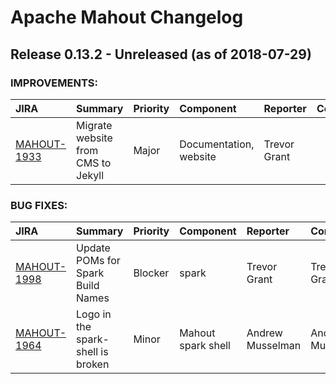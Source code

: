 
<!---
# Licensed to the Apache Software Foundation (ASF) under one
# or more contributor license agreements.  See the NOTICE file
# distributed with this work for additional information
# regarding copyright ownership.  The ASF licenses this file
# to you under the Apache License, Version 2.0 (the
# "License"); you may not use this file except in compliance
# with the License.  You may obtain a copy of the License at
#
#     http://www.apache.org/licenses/LICENSE-2.0
#
# Unless required by applicable law or agreed to in writing, software
# distributed under the License is distributed on an "AS IS" BASIS,
# WITHOUT WARRANTIES OR CONDITIONS OF ANY KIND, either express or implied.
# See the License for the specific language governing permissions and
# limitations under the License.
-->
# Apache Mahout Changelog

## Release 0.13.2 - Unreleased (as of 2018-07-29)



### IMPROVEMENTS:

| JIRA | Summary | Priority | Component | Reporter | Contributor |
|:---- |:---- | :--- |:---- |:---- |:---- |
| [MAHOUT-1933](https://issues.apache.org/jira/browse/MAHOUT-1933) | Migrate website from CMS to Jekyll |  Major | Documentation, website | Trevor Grant |  |


### BUG FIXES:

| JIRA | Summary | Priority | Component | Reporter | Contributor |
|:---- |:---- | :--- |:---- |:---- |:---- |
| [MAHOUT-1998](https://issues.apache.org/jira/browse/MAHOUT-1998) | Update POMs for Spark Build Names |  Blocker | spark | Trevor Grant | Trevor Grant |
| [MAHOUT-1964](https://issues.apache.org/jira/browse/MAHOUT-1964) | Logo in the spark-shell is broken |  Minor | Mahout spark shell | Andrew Musselman | Andrew Musselman |


